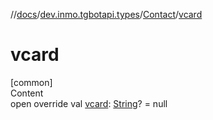 //[docs](../../../index.md)/[dev.inmo.tgbotapi.types](../index.md)/[Contact](index.md)/[vcard](vcard.md)



# vcard  
[common]  
Content  
open override val [vcard](vcard.md): [String](https://kotlinlang.org/api/latest/jvm/stdlib/kotlin/-string/index.html)? = null  



